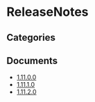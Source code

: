 # ReleaseNotes

## Categories


## Documents
- [1.11.0.0](1.11.0.0.md)
- [1.11.1.0](1.11.1.0.md)
- [1.11.2.0](1.11.2.0.md)